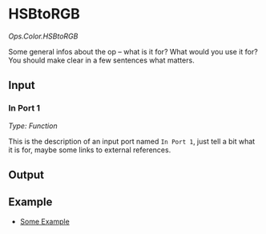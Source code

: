 # HSBtoRGB

*Ops.Color.HSBtoRGB*

Some general infos about the op – what is it for? What would you use it for? You should make clear in a few sentences what matters.

## Input

### In Port 1

*Type: Function*

This is the description of an input port named `In Port 1`, just tell a bit what it is for, maybe some links to external references.

## Output

## Example

- [Some Example](https://cables.gl/ui/#/project/570287b85cac100233a4f85f)